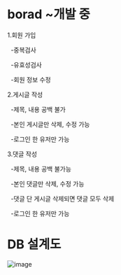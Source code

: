 # borad ~개발 중

1.회원 가입

&nbsp;&nbsp;-중복검사
 
&nbsp;&nbsp;-유효성검사
 
&nbsp;&nbsp;-회원 정보 수정
 
2.게시글 작성

&nbsp;&nbsp;-제목, 내용 공백 불가

&nbsp;&nbsp;-본인 게시글만 삭제, 수정 가능

&nbsp;&nbsp;-로그인 한 유저만 가능

3.댓글 작성

&nbsp;&nbsp;-제목, 내용 공백 불가능
  
&nbsp;&nbsp;-본인 댓글만 삭제, 수정 가능
  
&nbsp;&nbsp;-댓글 단 게시글 삭제되면 댓글 모두 삭제
  
&nbsp;&nbsp;-로그인 한 유저만 가능
  
  
# DB 설계도

![image](https://user-images.githubusercontent.com/64565005/177423880-13f7e17c-6aca-4b1a-928a-be438abd875c.png)
